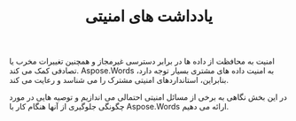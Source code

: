 ﻿---
title: یادداشت های امنیتی
second_title: Aspose.Words برای C++
articleTitle: یادداشت های امنیتی
linktitle: یادداشت های امنیتی
type: docs
description: "Aspose.Words برای C++ به رسمیت می شناسد و به استانداردهای امنیتی مشترک برای اطمینان از سطح بالایی از امنیت داده ها پایبند است. به مسائل امنیتی احتمالی و توصیه هایی در مورد چگونگی اجتناب از آنها نگاه کنید."
weight: 80
url: /fa/cpp/security/
---

امنیت به محافظت از داده ها در برابر دسترسی غیرمجاز و همچنین تغییرات مخرب یا تصادفی کمک می کند. Aspose.Words به امنیت داده های مشتری بسیار توجه دارد، بنابراین، استانداردهای امنیتی مشترک را می شناسد و رعایت می کند.

در این بخش نگاهی به برخی از مسائل امنیتی احتمالی می اندازیم و توصیه هایی در مورد چگونگی جلوگیری از آنها هنگام کار با Aspose.Words ارائه می دهیم.